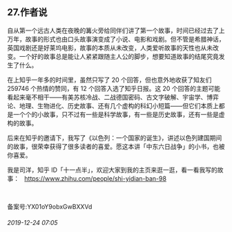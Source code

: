 ## 27.作者说
自从第一个远古人类在夜晚的篝火旁给同伴们讲了第一个故事，时间已经过去了上万年，故事的形式也由口头故事演变成了小说、电影和戏剧。但不管是希腊神话，英国戏剧还是好莱坞电影，故事的本质从未改变，人类爱听故事的天性也从未改变。一个好的故事总是能让人紧紧跟随主人公的脚步，想要知道故事的结尾究竟发生了什么。  


在上知乎一年多的时间里，虽然只写了 20 个回答，但也意外地收获了知友们 259746 个热情的赞同，有 12 个回答入选了知乎日报。这 20 个回答的主题可能看起来毫不相干——有美苏核冷战、二战德国密码、古文字破解、宇宙学、博弈论、地理、生物进化、历史故事、还有几个虚构的科幻小短篇——但它们本质上都是一个个的小故事，只不过有一些是科学故事，有一些是历史故事，还有一些是虚构的故事。  


后来在知乎的邀请下，我写了《以色列：一个国家的诞生》，讲述以色列建国期间的故事，很荣幸获得了很多读者的喜爱。愿这本讲「中东六日战争」的小书，也被你喜爱。  


我是司洋，知乎 ID「十一点半」，欢迎大家到我的主页来逛一逛，看一看我写的故事：   <https://www.zhihu.com/people/shi-yidian-ban-98>   

 


备案号:YX01oY9obxGwBXXVd


###### 2019-12-24 07:05
